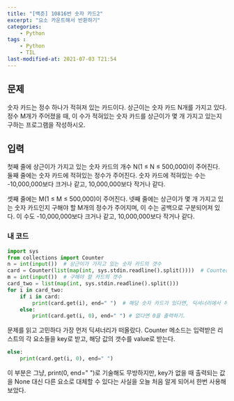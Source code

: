 ```yaml
---
title: "[백준] 10816번 숫자 카드2"
excerpt: "요소 카운트해서 반환하기"
categories:
    - Python
tags :
    - Python
    - TIL
last-modified-at: 2021-07-03 T21:54
---
```

## 문제

숫자 카드는 정수 하나가 적혀져 있는 카드이다. 상근이는 숫자 카드 N개를 가지고 있다. 정수 M개가 주어졌을 때, 이 수가 적혀있는 숫자 카드를 상근이가 몇 개 가지고 있는지 구하는 프로그램을 작성하시오.

## 입력

첫째 줄에 상근이가 가지고 있는 숫자 카드의 개수 N(1 ≤ N ≤ 500,000)이 주어진다. 둘째 줄에는 숫자 카드에 적혀있는 정수가 주어진다. 숫자 카드에 적혀있는 수는 -10,000,000보다 크거나 같고, 10,000,000보다 작거나 같다.

셋째 줄에는 M(1 ≤ M ≤ 500,000)이 주어진다. 넷째 줄에는 상근이가 몇 개 가지고 있는 숫자 카드인지 구해야 할 M개의 정수가 주어지며, 이 수는 공백으로 구분되어져 있다. 이 수도 -10,000,000보다 크거나 같고, 10,000,000보다 작거나 같다.

### **내 코드**

```python
import sys
from collections import Counter
n = int(input())  # 상근이가 가지고 있는 숫자 카드의 갯수
card = Counter(list(map(int, sys.stdin.readline().split())))  # Counter({10: 3, 3: 2, -10: 2, 6: 1, 2: 1, 7: 1})
m = int(input())  # 구해야 할 카드의 갯수
card_two = list(map(int, sys.stdin.readline().split()))
for i in card_two:
    if i in card:
        print(card.get(i), end=" ")  # 해당 숫자 카드가 있다면, 딕셔너리에서 해당하는 값을 가져오기
    else:
        print(card.get(i, 0), end=" ") # 없다면 0을 출력하기.
```

문제를 읽고 고민하다 가장 먼저 딕셔너리가 떠올랐다.
Counter 메소드는 입력받은 리스트의 각 요소들을 key로 받고, 해당 값의 갯수를 value로 받는다.

```python
else:
    print(card.get(i, 0), end=" ")
```
이 부분은 그냥, print(0, end=" ")로 기술해도 무방하지만, key가 없을 때 출력되는 값을 None 대신 다른 요소로 대체할 수 있다는 사실을 오늘 처음 알게 되어서 한번 사용해보았다.  
